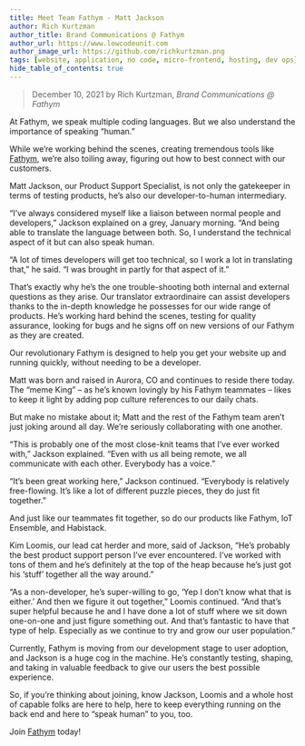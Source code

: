 ```yaml
---
title: Meet Team Fathym - Matt Jackson
author: Rich Kurtzman
author_title: Brand Communications @ Fathym
author_url: https://www.lowcodeunit.com
author_image_url: https://github.com/richkurtzman.png
tags: [website, application, no code, micro-frontend, hosting, dev ops]
hide_table_of_contents: true
---
```


> December 10, 2021 by Rich Kurtzman, _Brand Communications @ Fathym_

At Fathym, we speak multiple coding languages. But we also understand the importance of speaking “human.” 

While we’re working behind the scenes, creating tremendous tools like [Fathym](http://www.lowcodeunit.com/blog/why-fathym-rocks-and-saves-you-time), we’re also toiling away, figuring out how to best connect with our customers.  

Matt Jackson, our Product Support Specialist, is not only the gatekeeper in terms of testing products, he’s also our developer-to-human intermediary.  

“I’ve always considered myself like a liaison between normal people and developers,” Jackson explained on a grey, January morning. “And being able to translate the language between both. So, I understand the technical aspect of it but can also speak human.  

“A lot of times developers will get too technical, so I work a lot in translating that,” he said. “I was brought in partly for that aspect of it.” 

That’s exactly why he’s the one trouble-shooting both internal and external questions as they arise. Our translator extraordinaire can assist developers thanks to the in-depth knowledge he possesses for our wide range of products. He’s working hard behind the scenes, testing for quality assurance, looking for bugs and he signs off on new versions of our Fathym as they are created.  

Our revolutionary Fathym is designed to help you get your website up and running quickly, without needing to be a developer. 

Matt was born and raised in Aurora, CO and continues to reside there today. The “meme King” – as he’s known lovingly by his Fathym teammates – likes to keep it light by adding pop culture references to our daily chats.  

But make no mistake about it; Matt and the rest of the Fathym team aren’t just joking around all day. We’re seriously collaborating with one another.  

“This is probably one of the most close-knit teams that I’ve ever worked with,” Jackson explained. “Even with us all being remote, we all communicate with each other. Everybody has a voice.” 

“It’s been great working here,” Jackson continued. “Everybody is relatively free-flowing. It’s like a lot of different puzzle pieces, they do just fit together.” 

And just like our teammates fit together, so do our products like Fathym, IoT Ensemble, and Habistack.  

Kim Loomis, our lead cat herder and more, said of Jackson, “He’s probably the best product support person I’ve ever encountered. I’ve worked with tons of them and he’s definitely at the top of the heap because he’s just got his ‘stuff’ together all the way around.” 

“As a non-developer, he’s super-willing to go, ‘Yep I don’t know what that is either.’ And then we figure it out together,” Loomis continued. “And that’s super helpful because he and I have done a lot of stuff where we sit down one-on-one and just figure something out. And that’s fantastic to have that type of help. Especially as we continue to try and grow our user population.” 

Currently, Fathym is moving from our development stage to user adoption, and Jackson is a huge cog in the machine. He’s constantly testing, shaping, and taking in valuable feedback to give our users the best possible experience.  

So, if you’re thinking about joining, know Jackson, Loomis and a whole host of capable folks are here to help, here to keep everything running on the back end and here to “speak human” to you, too.   

Join [Fathym](https://www.fathym.com/dashboard) today!
